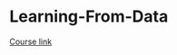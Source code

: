 Learning-From-Data
==================



[Course link][1]

[1]: <https://courses.edx.org/courses/CaltechX/CS_1156x/3T2014/courseware/0145c6232c184bc4b3c2ddf8da4a6ee7/>
